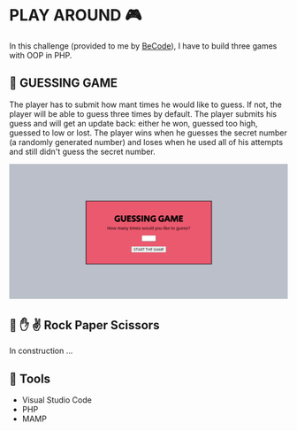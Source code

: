 # PLAY AROUND :video_game:
In this challenge (provided to me by [BeCode](https://github.com/becodeorg)), I have to build three games with OOP in PHP.

## :game_die: GUESSING GAME
The player has to submit how mant times he would like to guess. If not, the player will be able to guess three times by default. The player submits his guess and will get an update back: either he won, guessed too high, guessed to low or lost. The player wins when he guesses the secret number (a randomly generated number) and loses when he used all of his attempts and still didn't guess the secret number.

![](images/GuessingGame.PNG)

## :facepunch: :raised_hand: :v: Rock Paper Scissors
In construction ...

## :wrench: Tools
- Visual Studio Code
- PHP
- MAMP


